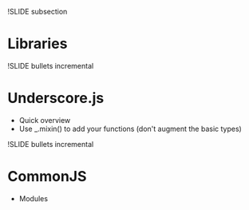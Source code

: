 !SLIDE subsection

# Libraries #

!SLIDE bullets incremental
# Underscore.js #

* Quick overview
* Use _.mixin() to add your functions (don't augment the basic types)

!SLIDE bullets incremental
# CommonJS #

* Modules


